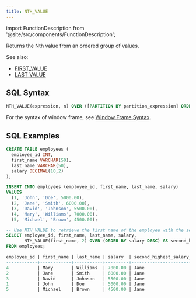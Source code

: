 ```yaml
---
title: NTH_VALUE
---
```


import FunctionDescription from '@site/src/components/FunctionDescription';

<FunctionDescription description="Introduced: v1.1.50"/>

Returns the Nth value from an ordered group of values.

See also:

- [FIRST_VALUE](first-value)
- [LAST_VALUE](last-value)

## SQL Syntax

```sql
NTH_VALUE(expression, n) OVER ([PARTITION BY partition_expression] ORDER BY order_expression [window_frame])
```

For the syntax of window frame, see [Window Frame Syntax](index#window-frame-syntax).

## SQL Examples

```sql
CREATE TABLE employees (
  employee_id INT,
  first_name VARCHAR(50),
  last_name VARCHAR(50),
  salary DECIMAL(10,2)
);

INSERT INTO employees (employee_id, first_name, last_name, salary)
VALUES
  (1, 'John', 'Doe', 5000.00),
  (2, 'Jane', 'Smith', 6000.00),
  (3, 'David', 'Johnson', 5500.00),
  (4, 'Mary', 'Williams', 7000.00),
  (5, 'Michael', 'Brown', 4500.00);

-- Use NTH_VALUE to retrieve the first name of the employee with the second highest salary
SELECT employee_id, first_name, last_name, salary,
       NTH_VALUE(first_name, 2) OVER (ORDER BY salary DESC) AS second_highest_salary_first_name
FROM employees;

employee_id | first_name | last_name | salary  | second_highest_salary_first_name
------------+------------+-----------+---------+----------------------------------
4           | Mary       | Williams  | 7000.00 | Jane
2           | Jane       | Smith     | 6000.00 | Jane
3           | David      | Johnson   | 5500.00 | Jane
1           | John       | Doe       | 5000.00 | Jane
5           | Michael    | Brown     | 4500.00 | Jane
```